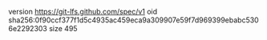 version https://git-lfs.github.com/spec/v1
oid sha256:0f90ccf377f1d5c4935ac459eca9a309907e59f7d969399ebabc5306e2292303
size 495
